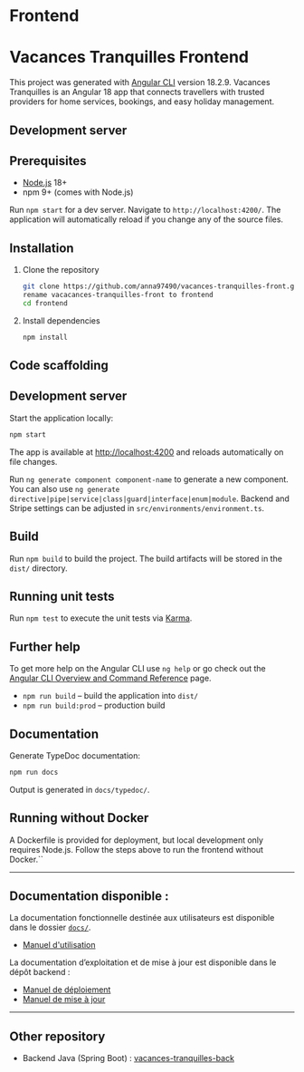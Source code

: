 # Frontend
# Vacances Tranquilles Frontend

This project was generated with [Angular CLI](https://github.com/angular/angular-cli) version 18.2.9.
Vacances Tranquilles is an Angular 18 app that connects travellers with trusted providers for home services, bookings, and easy holiday management.

## Development server
## Prerequisites
- [Node.js](https://nodejs.org/) 18+
- npm 9+ (comes with Node.js)

Run `npm start` for a dev server. Navigate to `http://localhost:4200/`. The application will automatically reload if you change any of the source files.

## Installation
1. Clone the repository
   ```bash
   git clone https://github.com/anna97490/vacances-tranquilles-front.git
   rename vacacances-tranquilles-front to frontend
   cd frontend
   ```
2. Install dependencies
   ```bash
   npm install
   ```

## Code scaffolding
## Development server
Start the application locally:
```bash
npm start
```
The app is available at [http://localhost:4200](http://localhost:4200) and reloads automatically on file changes.

Run `ng generate component component-name` to generate a new component. You can also use `ng generate directive|pipe|service|class|guard|interface|enum|module`.
Backend and Stripe settings can be adjusted in `src/environments/environment.ts`.

## Build

Run `npm build` to build the project. The build artifacts will be stored in the `dist/` directory.

## Running unit tests

Run `npm test` to execute the unit tests via [Karma](https://karma-runner.github.io).

## Further help

To get more help on the Angular CLI use `ng help` or go check out the [Angular CLI Overview and Command Reference](https://angular.dev/tools/cli) page.
- `npm run build` – build the application into `dist/`
- `npm run build:prod` – production build

## Documentation
Generate TypeDoc documentation:
```bash
npm run docs
```
Output is generated in `docs/typedoc/`.

## Running without Docker
A Dockerfile is provided for deployment, but local development only requires Node.js. Follow the steps above to run the frontend without Docker.``

---

## Documentation disponible :

La documentation fonctionnelle destinée aux utilisateurs est disponible dans le dossier [`docs/`](./docs/).

- [Manuel d'utilisation](./docs/manuel-utilisation.md)

La documentation d’exploitation et de mise à jour est disponible dans le dépôt backend :

- [Manuel de déploiement](https://github.com/anna97490/vacances-tranquilles-back/tree/main/docs/manuel-deploiement.md)
- [Manuel de mise à jour](https://github.com/anna97490/vacances-tranquilles-back/tree/main/docs/manuel-mise-a-jour.md)

---

## Other repository

- Backend Java (Spring Boot) : [vacances-tranquilles-back](https://github.com/anna97490/vacances-tranquilles-back)

